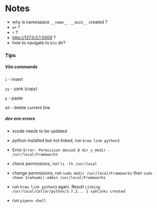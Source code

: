 # Notes


- why is namespace `__name__ __main__` created  ?
- `w+` ?
- `r` ?
- http://127.0.0.1:5000 ?
- how to navigate to `bin` dir?

### Tips

##### Vim commands

`i` - insert

`yy` - yank (copy)

`p` - paste

`dd` - delete current line


##### dev env errors

- xcode needs to be updated

- python installed but not linked, run `brew link python3`
- Error `Error: Permission denied @ dir_s_mkdir - /usr/local/Frameworks`
- check permissions, run  `ls -lh /usr/local`
- change permissions, run `sudo mkdir /usr/local/Frameworks` then `sudo chown $(whoami):admin /usr/local/Frameworks`
- run `brew link python3` again. Result `Linking /usr/local/Cellar/python/3.7.3... 1 symlinks created`

- run `pipenv shell`

